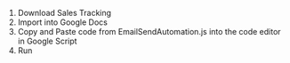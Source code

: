 1. Download Sales Tracking
2. Import into Google Docs
3. Copy and Paste code from EmailSendAutomation.js into the code editor in Google Script
4. Run
